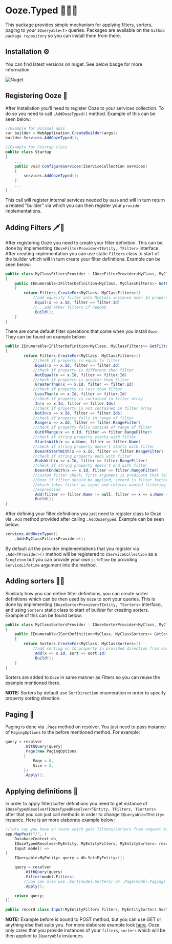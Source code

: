 # Ooze.Typed 🌳💧🔧 
This package provides simple mechanism for applying filters, sorters, paging to your `IQueryable<T>` queries. Packages are available on the `Github package repository` so you can install them from there.

## Installation ⚙
You can find latest versions on nuget. See below badge for more information.

![Nuget](https://img.shields.io/nuget/v/Ooze.Typed?style=for-the-badge)

## Registering Ooze 🧰
After installation you'll need to register Ooze to your services collection. To do so you need to call `.AddOozeTyped()` method. Example of this can be seen below:
```csharp
//Example for minimal apis
var builder = WebApplication.CreateBuilder(args);
builder.Services.AddOozeTyped();

//Example for Startup class
public class Startup 
{
    ...
    public void ConfigureServices(IServiceCollection services)
    {
        services.AddOozeTyped();
    }
    ...
}
```

This call will register internal services needed by `Ooze` and will in turn return a related "builder" via which you can then register your `provider` implementations.

## Adding Filters 🗡️🧀
After registering Ooze you need to create your filter definition. This can be done by implementing `IOozeFilterProvider<TEntity, TFilter>` interface. After creating implementation you can use static `Filters` class to start of the builder which will in turn create your filter definitions. Example can be seen below:
```csharp
public class MyClassFiltersProvider : IOozeFilterProvider<MyClass, MyClassFilters>
{
    public IEnumerable<IFilterDefinition<MyClass, MyClassFilters>> GetFilters()
    {
        return Filters.CreateFor<MyClass, MyClassFilters>()
            //add equality filter onto MyClass instance over Id property and use Id property from incoming filter instance in that operation
            .Equal(x => x.Id, filter => filter.Id)
            //...add other filters if needed
            .Build();
    }
}
```
There are some default filter operations that come when you install `Ooze`. They can be found on example below:
```csharp
public IEnumerable<IFilterDefinition<MyClass, MyClassFilters>> GetFilters()
{
        return Filters.CreateFor<MyClass, MyClassFilters>()
            //check if property is equal to filter
            .Equal(x => x.Id, filter => filter.Id)
            //check if property is different than filter
            .NotEqual(x => x.Id, filter => filter.Id)
            //check if property is greater than filter
            .GreaterThan(x => x.Id, filter => filter.Id)
            //check if property is less than filter
            .LessThan(x => x.Id, filter => filter.Id)
            //check if property is contained in filter array
            .In(x => x.Id, filter => filter.Ids)
            //check if property is not contained in filter array
            .NotIn(x => x.Id, filter => filter.Ids)
            //check if property falls in range of filter
            .Range(x => x.Id, filter => filter.RangeFilter)
            //check if property falls outside of range of filter
            .OutOfRange(x => x.Id, filter => filter.RangeFilter)
            //check if string property starts with filter
            .StartsWith(x => x.Name, filter => filter.Name)
            //check if string property doesn't starts with filter
            .DoesntStartWith(x => x.Id, filter => filter.RangeFilter)
            //check if string property ends with filter
            .EndsWith(x => x.Id, filter => filter.RangeFilter)
            //check if string property doesn't end with filter
            .DoesntEndWith(x => x.Id, filter => filter.RangeFilter)
            //custom filter check, first argument is predicate that tells
            //Ooze if filter should be applied, second is filter factory
            //which takes filter as input and returns wanted filtering
            //expression
            .Add(filter => filter.Name != null, filter => x => x.Name == filter.Name)
            .Build();
}
```
After defining your filter definitions you just need to register class to Ooze via `.Add` method provided
after calling `.AddOozeTyped`. Example can be seen below:
```csharp
services.AddOozeTyped()
    .Add<MyClassFiltersProvider>();
```

By default all the provider implementations that you register via `.Add<TProvider>()` method will be registered to `IServiceCollection` as a `Singleton` but you can provide your own `LifeTime` by providing `ServiceLifetime` argument into the method.

## Adding sorters 🔼🔽
Similarly how you can define filter definitions, you can create sorter definitions which can be then used
by `Ooze` to sort your queries. This is done by implementing `IOozeSorterProvider<TEntity, TSorters>` interface, and using `Sorters` static class to start of builder for creating sorters. Example of this can be found below:
```csharp
public class MyClassSortersProvider : IOozeSorterProvider<MyClass, MyClassSorters>
{
    public IEnumerable<ISortDefinition<MyClass, MyClassSorters>> GetSorters()
    {
        return Sorters.CreateFor<MyClass, MyClassSorters>()
            //add sorting on Id property in provided direction from sorter instance
            .Add(x => x.Id, sort => sort.Id)
            .Build();
    }
}
```
Sorters are added to `Ooze` in same manner as Filters so you can reuse the example mentioned there.

**NOTE:**
Sorters by default use `SortDirection` enumeration in order to specify property sorting direction.

## Paging 📰
Paging is done via `.Page` method on resolver. You just need to pass instance of `PagingOptions` to the before mentioned method. For example:
```csharp
query = resolver
        .WithQuery(query)
        .Page(new PagingOptions
        {
            Page = 0,
            Size = 3,
        })
        .Apply();
```

## Applying definitions 🧪
In order to apply filter/sorter definitions you need to get instance of `IOozeTypedResolver`/`IOozeTypedResolver<TEntity, TFilters, TSorters>` after that you can just call methods in order to change `IQueryable<TEntity>` instance. Here is an more elaborate example below:
```csharp
//lets say you have an route which gets filters/sorters from request body
app.MapPost("/", (
    DatabaseContext db,
    IOozeTypedResolver<MyEntity, MyEntityFilters, MyEntitySorters> resolver,
    Input model) =>
{
    IQueryable<MyEntity> query = db.Set<MyEntity>();

    query = resolver
        .WithQuery(query)
        .Filter(model.Filters)
        //you can also use .Sort(model.Sorters) or .Page(model.Paging) method, or if you don't want to sort or page or even filter something out, you can always remove the calls.
        .Apply();

    return query;
});

public record class Input(MyEntityFilters Filters, MyEntitySorters Sorters, PagingOptions Paging);
```

**NOTE:**
Example before is bound to POST method, but you can use GET or anything else that suits you. For more elaborate example look [here](https://github.com/DenisPav/Ooze/tree/master/tests/Ooze.Typed.Web). Ooze only cares that you provide instances of your `filters`,  `sorters` which will be then applied to `IQueryable` instances.